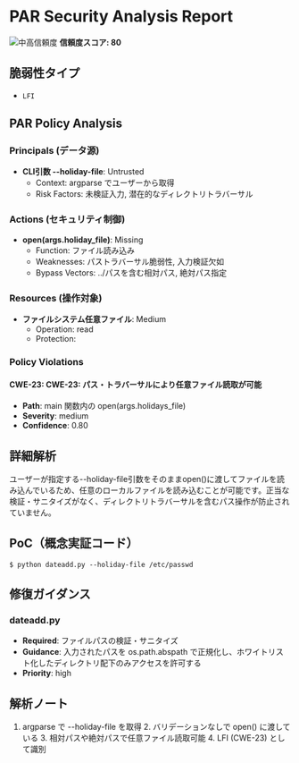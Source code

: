 # PAR Security Analysis Report

![中高信頼度](https://img.shields.io/badge/信頼度-中高-orange) **信頼度スコア: 80**

## 脆弱性タイプ

- `LFI`

## PAR Policy Analysis

### Principals (データ源)

- **CLI引数 --holiday-file**: Untrusted
  - Context: argparse でユーザーから取得
  - Risk Factors: 未検証入力, 潜在的なディレクトリトラバーサル

### Actions (セキュリティ制御)

- **open(args.holiday_file)**: Missing
  - Function: ファイル読み込み
  - Weaknesses: パストラバーサル脆弱性, 入力検証欠如
  - Bypass Vectors: ../パスを含む相対パス, 絶対パス指定

### Resources (操作対象)

- **ファイルシステム任意ファイル**: Medium
  - Operation: read
  - Protection: 

### Policy Violations

#### CWE-23: CWE-23: パス・トラバーサルにより任意ファイル読取が可能

- **Path**: main 関数内の open(args.holidays_file)
- **Severity**: medium
- **Confidence**: 0.80

## 詳細解析

ユーザーが指定する--holiday-file引数をそのままopen()に渡してファイルを読み込んでいるため、任意のローカルファイルを読み込むことが可能です。正当な検証・サニタイズがなく、ディレクトリトラバーサルを含むパス操作が防止されていません。

## PoC（概念実証コード）

```text
$ python dateadd.py --holiday-file /etc/passwd
```

## 修復ガイダンス

### dateadd.py

- **Required**: ファイルパスの検証・サニタイズ
- **Guidance**: 入力されたパスを os.path.abspath で正規化し、ホワイトリスト化したディレクトリ配下のみアクセスを許可する
- **Priority**: high

## 解析ノート

1. argparse で --holiday-file を取得 2. バリデーションなしで open() に渡している 3. 相対パスや絶対パスで任意ファイル読取可能 4. LFI (CWE-23) として識別

